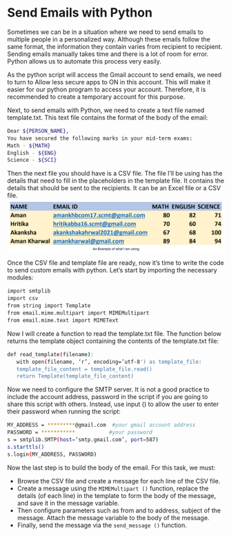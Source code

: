 # Send Emails with Python

Sometimes we can be in a situation where we need to send emails to multiple people in a personalized way. Although these emails follow the same format, the information they contain varies from recipient to recipient.<br>
Sending emails manually takes time and there is a lot of room for error. Python allows us to automate this process very easily.

As the python script will access the Gmail account to send emails, we need to turn to Allow less secure apps to ON in this account. This will make it easier for our python program to access your account. Therefore, it is recommended to create a temporary account for this purpose.<br>

Next, to send emails with Python, we need to create a text file named template.txt. This text file contains the format of the body of the email:

```bash
Dear ${PERSON_NAME},
You have secured the following marks in your mid-term exams:
Math - ${MATH}
English - ${ENG}
Science - ${SCI}
```

Then the next file you should have is a CSV file. The file I’ll be using has the details that need to fill in the placeholders in the template file. It contains the details that should be sent to the recipients. It can be an Excel file or a CSV file.
![csvfile](csvfile.png)

Once the CSV file and template file are ready, now it’s time to write the code to send custom emails with python. Let’s start by importing the necessary modules:
```bash
import smtplib
import csv
from string import Template
from email.mime.multipart import MIMEMultipart
from email.mime.text import MIMEText
```
Now I will create a function to read the template.txt file. The function below returns the template object containing the contents of the template.txt file:
```bash
def read_template(filename):
   with open(filename, ‘r’, encoding=’utf-8') as template_file:
   template_file_content = template_file.read()
   return Template(template_file_content)
```
Now we need to configure the SMTP server. It is not a good practice to include the account address, password in the script if you are going to share this script with others. Instead, use input () to allow the user to enter their password when running the script:
```bash
MY_ADDRESS = *********@gmail.com  #your gmail account address
PASSWORD = ***********           #your password
s = smtplib.SMTP(host=’smtp.gmail.com’, port=587)
s.starttls()
s.login(MY_ADDRESS, PASSWORD)
```
Now the last step is to build the body of the email. For this task, we must:

- Browse the CSV file and create a message for each line of the CSV file.
- Create a message using the `MIMEMultipart ()` function, replace the details (of each line) in the template to form the body of the message, and save it in the message variable.
- Then configure parameters such as from and to address, subject of the message. Attach the message variable to the body of the message.
- Finally, send the message via the `send_message ()` function.

